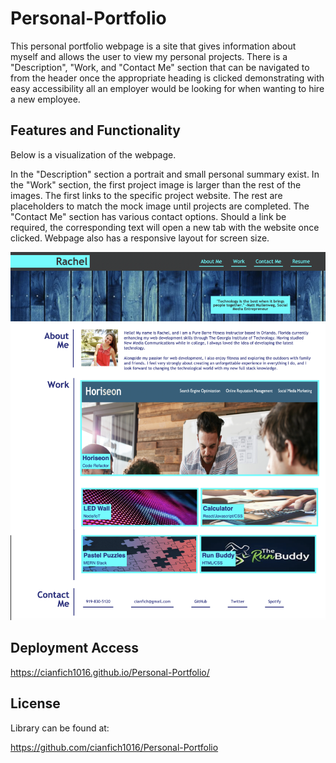 # Personal-Portfolio

This personal portfolio webpage is a site that gives information about myself and allows the user to view my personal projects. There is a "Description", "Work, and "Contact Me" section that can be navigated to from the header once the appropriate heading is clicked demonstrating with easy accessibility all an employer would be looking for when wanting to hire a new employee. 

## Features and Functionality

Below is a visualization of the webpage.

In the "Description" section a portrait and small personal summary exist. In the "Work" section, the first project image is larger than the rest of the images. The first links to the specific project website. The rest are placeholders to match the mock image until projects are completed. The "Contact Me" section has various contact options. Should a link be required, the corresponding text will open a new tab with the website once clicked. Webpage also has a responsive layout for screen size.

![The webpage displays the personal portfolio with a gray and blue color scheme. A header with a navigation bar at the top exists. Following in the main section of the webpage are three sections to learn about Rachel and her accomplishments.](./Assets/images/FinalRender.png)

## Deployment Access

https://cianfich1016.github.io/Personal-Portfolio/

## License

Library can be found at:

https://github.com/cianfich1016/Personal-Portfolio